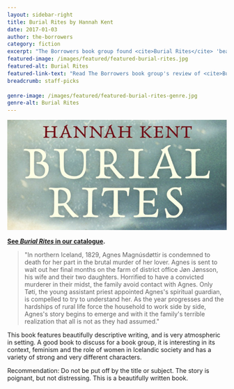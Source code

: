 ```yaml
---
layout: sidebar-right
title: Burial Rites by Hannah Kent
date: 2017-01-03
author: the-borrowers
category: fiction
excerpt: "The Borrowers book group found <cite>Burial Rites</cite> 'beautifully descriptive', and 'poignant'"
featured-image: /images/featured/featured-burial-rites.jpg
featured-alt: Burial Rites
featured-link-text: "Read The Borrowers book group's review of <cite>Burial Rites</cite>, by Hannah Kent."
breadcrumb: staff-picks

genre-image: /images/featured/featured-burial-rites-genre.jpg
genre-alt: Burial Rites
---
```


![Burial Rites](/images/featured/featured-burial-rites.jpg)

**[See <cite>Burial Rites</cite> in our catalogue](https://suffolk.spydus.co.uk/cgi-bin/spydus.exe/ENQ/OPAC/BIBENQ?BRN=1552214).**

> "In northern Iceland, 1829, Agnes Magnúsdøttir is condemned to death for her part in the brutal murder of her lover. Agnes is sent to wait out her final months on the farm of district office Jøn Jønsson, his wife and their two daughters. Horrified to have a convicted murderer in their midst, the family avoid contact with Agnes. Only Tøti, the young assistant priest appointed Agnes's spiritual guardian, is compelled to try to understand her. As the year progresses and the hardships of rural life force the household to work side by side, Agnes's story begins to emerge and with it the family's terrible realization that all is not as they had assumed."

This book features beautifully descriptive writing, and is very atmospheric in setting. A good book to discuss for a book group, it is interesting in its  context, feminism and the role of women in Icelandic society and has a variety of strong and very different characters.

Recommendation: Do not be put off by the title or subject. The story is poignant, but not distressing. This is a beautifully written book.
